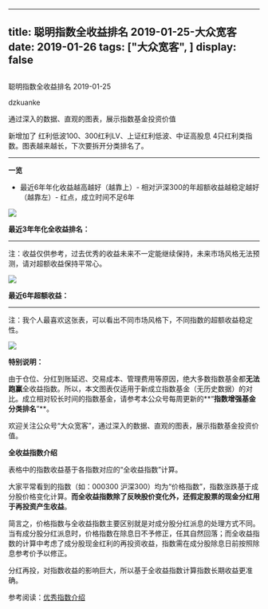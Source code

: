 
---
title:   聪明指数全收益排名 2019-01-25-大众宽客
date: 2019-01-26
tags: ["大众宽客", ]
display: false
---


## 



聪明指数全收益排名 2019-01-25




dzkuanke




通过深入的数据、直观的图表，展示指数基金投资价值


新增加了 红利低波100、300红利LV、上证红利低波、中证高股息 4只红利类指数。图表越来越长，下次要拆开分类排名了。

****

**一览**
- 最近6年年化收益越高越好（越靠上）- 相对沪深300的年超额收益越稳定越好（越靠左）- 红点，成立时间不足6年
<img class="" data-copyright="0" data-ratio="1.75" data-s="300,640" src="https://mmbiz.qpic.cn/mmbiz_png/PKw3FQPmhIjQZPibXiakriaXpOE5ZiaddWS5C1jDnY6ZyxibMLBmLMVzppAq1TCibpRDw51gMXp8GnJCMVPHxTtmVtZQ/640?wx_fmt=png" data-type="png" data-w="960" style=""/>



**最近3年年化全收益排名：**

****

注：收益仅供参考，过去优秀的收益未来不一定能继续保持，未来市场风格无法预测，请对超额收益保持平常心。

<img class="" data-copyright="0" data-ratio="1.5186500888099468" data-s="300,640" src="https://mmbiz.qpic.cn/mmbiz_png/PKw3FQPmhIjQZPibXiakriaXpOE5ZiaddWS5DJEdH7nBKfvevmOCvh602dC0PWS34EQfWrzL3FQicbglC6SJydsdPpw/640?wx_fmt=png" data-type="png" data-w="1126" style=""/>



**最近6年超额收益：**

****

注：我个人最喜欢这张表，可以看出不同市场风格下，不同指数的超额收益稳定性。



<img class="" data-copyright="0" data-ratio="1.0371024734982333" data-s="300,640" src="https://mmbiz.qpic.cn/mmbiz_png/PKw3FQPmhIjQZPibXiakriaXpOE5ZiaddWS5mOzvOibWJzibSBSibGnjDicFqHziaDX8SqyLv3UicrMibUwnP4iaKn2icSFU9vA/640?wx_fmt=png" data-type="png" data-w="1132" style="white-space: normal;"/>



**特别说明：**

由于仓位、分红到账延迟、交易成本、管理费用等原因，绝大多数指数基金都**无法跑赢**全收益指数。所以，本文图表仅适用于新成立指数基金（无历史数据）的对比。成立相对较长时间的指数基金，请参考本公众号每周更新的**“****指数增强基金分类排名****”**。



欢迎关注公众号“大众宽客”，通过深入的数据、直观的图表，展示指数基金投资价值。



**全收益指数介绍**



表格中的指数收益基于各指数对应的“全收益指数”计算。



大家平常看到的指数（如：000300 沪深300）均为“价格指数”，指数涨跌基于成分股价格变化计算。**而全收益指数除了反映股价变化外，还假定股票的现金分红用于再投资产生收益**。



简言之，价格指数与全收益指数主要区别就是对成分股分红派息的处理方式不同。当有成分股分红派息时，价格指数在除息日不予修正，任其自然回落；而全收益指数的计算中考虑了成分股现金红利的再投资收益，指数需在成分股除息日前按照除息参考价予以修正。



分红再投，对指数收益的影响巨大，所以基于全收益指数计算指数长期收益更准确。





参考阅读：[优秀指数介绍](http://mp.weixin.qq.com/s?__biz=MzAwMTc1MDcwNw==&amp;mid=2648273685&amp;idx=2&amp;sn=f53962603c488c41c1a764252eaa1ff9&amp;chksm=82f930c9b58eb9dfb8b77caab4e0b3ccdc7f8af26cff9da3d957844bf16469d99377564fbccf&amp;scene=21#wechat_redirect)








